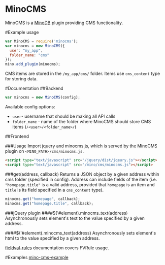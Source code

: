 MinoCMS
==========

MinoCMS is a [MinoDB](https://github.com/MarcusLongmuir/MinoDB/) plugin providing CMS functionality.

#Example usage

```javascript
var MinoCMS = require('minocms');
var minocms = new MinoCMS({
  user: "my_app",
  folder_name: "cms"
});
mino.add_plugin(minocms);
```

CMS items are stored in the ```/my_app/cms/``` folder. Items use ```cms_content``` type for storing data.

#Documentation
##Backend
```javascript
var minocms = new MinoCMS(config);
```

Available config options:
* ```user```- username that should be making all API calls
* ```folder_name``` - name of the folder where MinoCMS should store CMS items (```/<user>/<folder_name>/```)

##Frontend

###Usage
Import jquery and minocms.js, which is served by the MinoCMS plugin on ```<MINO_PATH>/cms/minocms.js```.
```html
<script type="text/javascript" src="/jquery/dist/jqeury.js"></script>
<script type="text/javascript" src="/mino/cms/minocms.js"></script>
```

###get(address, callback)
Returns a JSON object by a given address within cms folder (specified in config). Address can include fields of the item (i.e. ```"homepage.title"``` is a valid address, provided that ```homepage``` is an item and ```title``` is its field specified in a ```cms_content``` type).

```javascript
minocms.get("homepage", callback);
minocms.get("homepage.title", callback);
```

###jQuery plugin
####$('#element).minocms_text(address)
Asynchronously sets element's text to the value specified by a given address.

####$('#element).minocms_text(address)
Asynchronously sets element's html to the value specified by a given address.

[fieldval-rules](https://github.com/FieldVal/fieldval-rules-js) documentation covers FVRule usage.

#Examples
[mino-cms-example](https://github.com/bestan/mino-cms-example)
